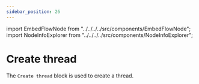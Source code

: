 ```yaml
---
sidebar_position: 26
---
```


import EmbedFlowNode from "../../../../src/components/EmbedFlowNode";
import NodeInfoExplorer from "../../../../src/components/NodeInfoExplorer";

# Create thread

<EmbedFlowNode type="action_thread_create" />

The `Create thread` block is used to create a thread.

<NodeInfoExplorer type="action_thread_create" />
